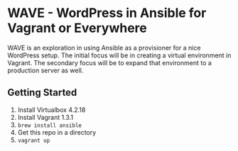 # WAVE - WordPress in Ansible for Vagrant or Everywhere

WAVE is an exploration in using Ansible as a provisioner for a nice WordPress setup. The initial focus will be in creating a virtual environment in Vagrant. The secondary focus will be to expand that environment to a production server as well.

## Getting Started

1. Install Virtualbox 4.2.18
1. Install Vagrant 1.3.1
1. `brew install ansible`
1. Get this repo in a directory
1. `vagrant up`
